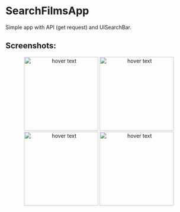 # SearchFilmsApp
Simple app with API (get request) and UISearchBar. 

## Screenshots:
<p align="center">
<img src="https://sun9-65.userapi.com/impg/rtq_ukyAL1knCRtyEU5lKxVuxs0SpQaBCnMnqw/cnjm38WaCo0.jpg?size=996x2160&quality=95&sign=2e1fad8cc8b80c0b51662fc04bf6d783&type=album" width="200" title="hover text">
<img src="https://sun9-38.userapi.com/impg/RxFbLBSW0C5Kzg_NZnEO9uWBdL4xq6n8IviMjA/qSkX_OF3HSY.jpg?size=996x2160&quality=95&sign=780b4258062ef36a2bbb889e7586292f&type=album" width="200" title="hover text">
<img src="https://sun9-20.userapi.com/impg/mGKdQWCWKNnKB-JXHup2dzVz9rRZdL7TqM55qA/zZhsI7Wtsck.jpg?size=996x2160&quality=95&sign=6f9d30f75a64f3293ffc36b0c664e16a&type=album" width="200" title="hover text">
<img src="https://sun9-50.userapi.com/impg/jAwFiOF-JjoGoLN1tt0kmX9Jv337kaMjIuteXQ/JHGLNPF3Fsw.jpg?size=996x2160&quality=95&sign=05879e1d74c585a54287fabead049db2&type=album" width="200" title="hover text">
</p>

